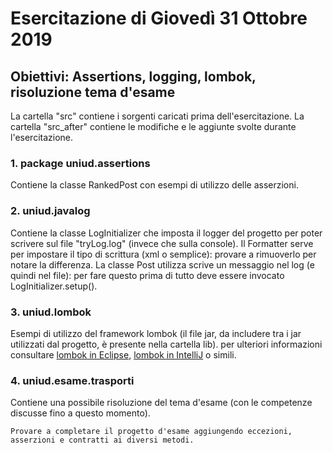# Esercitazione di Giovedì 31 Ottobre 2019
## Obiettivi: Assertions, logging, lombok, risoluzione tema d'esame

La cartella "src" contiene i sorgenti caricati prima dell'esercitazione.
La cartella "src_after" contiene le modifiche e le aggiunte svolte durante l'esercitazione.

### 1. package uniud.assertions
Contiene la classe RankedPost con esempi di utilizzo delle asserzioni.

### 2. uniud.javalog
Contiene la classe LogInitializer che imposta il logger del progetto per poter scrivere sul file "tryLog.log" (invece che sulla console).
Il Formatter serve per impostare il tipo di scrittura (xml o semplice): provare a rimuoverlo per notare la differenza.
La classe Post utilizza scrive un messaggio nel log (e quindi nel file): per fare questo prima di tutto deve essere invocato LogInitializer.setup().

### 3. uniud.lombok
Esempi di utilizzo del framework lombok (il file jar, da includere tra i jar utilizzati dal progetto, è presente nella cartella lib).
per ulteriori informazioni consultare [lombok in Eclipse](https://howtodoinjava.com/automation/lombok-eclipse-installation-examples), [lombok in IntelliJ](https://projectlombok.org/setup/intellij) o simili.

### 4. uniud.esame.trasporti
Contiene una possibile risoluzione del tema d'esame (con le competenze discusse fino a questo momento).

```
Provare a completare il progetto d'esame aggiungendo eccezioni, asserzioni e contratti ai diversi metodi.
```
